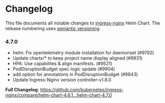 # Changelog

This file documents all notable changes to [ingress-nginx](https://github.com/kubernetes/ingress-nginx) Helm Chart. The release numbering uses [semantic versioning](http://semver.org).

### 4.7.0

* helm: Fix opentelemetry module installation for daemonset (#9792)
* Update charts/* to keep project name display aligned (#9931)
* HPA: Use capabilites & align manifests. (#9521)
* PodDisruptionBudget spec logic update (#9904)
* add option for annotations in PodDisruptionBudget (#9843)
* Update Ingress-Nginx version controller-v1.8.0

**Full Changelog**: https://github.com/kubernetes/ingress-nginx/compare/helm-chart-4.6.1...helm-chart-4.7.0
